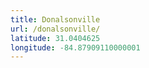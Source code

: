 ```yaml
---
title: Donalsonville
url: /donalsonville/
latitude: 31.0404625
longitude: -84.87909110000001
---
```

